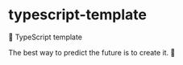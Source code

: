 # typescript-template

🌱 TypeScript template

<!-- INSPIRATIONAL_QUOTE_START -->
The best way to predict the future is to create it.
🦖
<!-- INSPIRATIONAL_QUOTE_END -->
